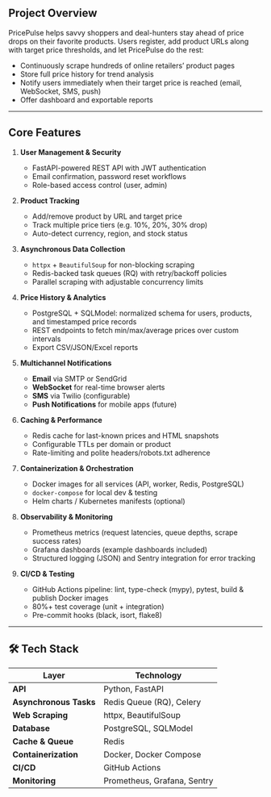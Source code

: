 ## Project Overview

PricePulse helps savvy shoppers and deal-hunters stay ahead of price drops on their favorite products. Users register, add product URLs along with target price thresholds, and let PricePulse do the rest:

- Continuously scrape hundreds of online retailers’ product pages  
- Store full price history for trend analysis  
- Notify users immediately when their target price is reached (email, WebSocket, SMS, push)  
- Offer dashboard and exportable reports

---

## Core Features

1. **User Management & Security**  
   - FastAPI-powered REST API with JWT authentication  
   - Email confirmation, password reset workflows  
   - Role-based access control (user, admin)

2. **Product Tracking**  
   - Add/remove product by URL and target price  
   - Track multiple price tiers (e.g. 10%, 20%, 30% drop)  
   - Auto-detect currency, region, and stock status  

3. **Asynchronous Data Collection**  
   - `httpx` + `BeautifulSoup` for non-blocking scraping  
   - Redis-backed task queues (RQ) with retry/backoff policies  
   - Parallel scraping with adjustable concurrency limits

4. **Price History & Analytics**  
   - PostgreSQL + SQLModel: normalized schema for users, products, and timestamped price records  
   - REST endpoints to fetch min/max/average prices over custom intervals  
   - Export CSV/JSON/Excel reports

5. **Multichannel Notifications**  
   - **Email** via SMTP or SendGrid  
   - **WebSocket** for real-time browser alerts  
   - **SMS** via Twilio (configurable)  
   - **Push Notifications** for mobile apps (future)

6. **Caching & Performance**  
   - Redis cache for last-known prices and HTML snapshots  
   - Configurable TTLs per domain or product  
   - Rate-limiting and polite headers/robots.txt adherence

7. **Containerization & Orchestration**  
   - Docker images for all services (API, worker, Redis, PostgreSQL)  
   - `docker-compose` for local dev & testing  
   - Helm charts / Kubernetes manifests (optional)

8. **Observability & Monitoring**  
   - Prometheus metrics (request latencies, queue depths, scrape success rates)  
   - Grafana dashboards (example dashboards included)  
   - Structured logging (JSON) and Sentry integration for error tracking

9. **CI/CD & Testing**  
   - GitHub Actions pipeline: lint, type-check (mypy), pytest, build & publish Docker images  
   - 80%+ test coverage (unit + integration)  
   - Pre-commit hooks (black, isort, flake8)

---

## 🛠️ Tech Stack

| Layer               | Technology                  |
| ------------------- | --------------------------- |
| **API**             | Python, FastAPI            |
| **Asynchronous Tasks** | Redis Queue (RQ), Celery |
| **Web Scraping**    | httpx, BeautifulSoup       |
| **Database**        | PostgreSQL, SQLModel       |
| **Cache & Queue**   | Redis                      |
| **Containerization**| Docker, Docker Compose     |
| **CI/CD**           | GitHub Actions             | 
| **Monitoring**      | Prometheus, Grafana, Sentry|
